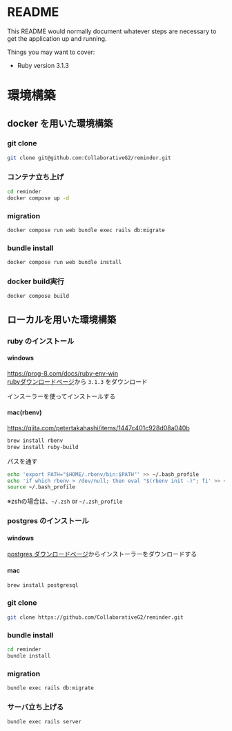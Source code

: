 # README

This README would normally document whatever steps are necessary to get the
application up and running.

Things you may want to cover:

* Ruby version
3.1.3

# 環境構築
## docker を用いた環境構築
### git clone
```bash
git clone git@github.com:CollaborativeG2/reminder.git
```

### コンテナ立ち上げ
```bash
cd reminder
docker compose up -d
```

### migration
```bash
docker compose run web bundle exec rails db:migrate
```

### bundle install
```bash
docker compose run web bundle install
```

### docker build実行
```bash
docker compose build
```

## ローカルを用いた環境構築

### ruby のインストール

#### windows
https://prog-8.com/docs/ruby-env-win  
[rubyダウンロードページ](https://rubyinstaller.org/downloads/)から `3.1.3` をダウンロード

インスーラーを使ってインストールする

#### mac(rbenv)
https://qiita.com/petertakahashi/items/1447c401c928d08a040b  
```bash
brew install rbenv
brew install ruby-build
```

パスを通す
```bash
echo 'export PATH="$HOME/.rbenv/bin:$PATH"' >> ~/.bash_profile
echo 'if which rbenv > /dev/null; then eval "$(rbenv init -)"; fi' >> ~/.bash_profile
source ~/.bash_profile
```
※zshの場合は、`~/.zsh` or `~/.zsh_profile`

### postgres のインストール

#### windows
[postgres ダウンロードページ](https://www.postgresql.org/download/windows/)からインストーラーをダウンロードする

#### mac
```bash
brew install postgresql
```

### git clone
```bash
git clone https://github.com/CollaborativeG2/reminder.git
```

### bundle install
```bash
cd reminder
bundle install
```

### migration
```bash
bundle exec rails db:migrate
```

### サーバ立ち上げる
```bash
bundle exec rails server
```
